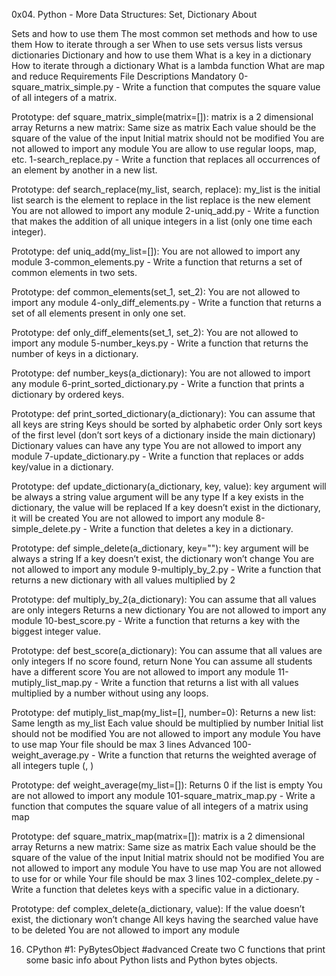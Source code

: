 0x04. Python - More Data Structures: Set, Dictionary
About



Sets and how to use them
The most common set methods and how to use them
How to iterate through a ser
When to use sets versus lists versus dictionaries
Dictionary and how to use them
What is a key in a dictionary
How to iterate through a dictionary
What is a lambda function
What are map and reduce
Requirements
File Descriptions
Mandatory
0-square_matrix_simple.py - Write a function that computes the square value of all integers of a matrix.

Prototype: def square_matrix_simple(matrix=[]):
matrix is a 2 dimensional array
Returns a new matrix:
Same size as matrix
Each value should be the square of the value of the input
Initial matrix should not be modified
You are not allowed to import any module
You are allow to use regular loops, map, etc.
1-search_replace.py - Write a function that replaces all occurrences of an element by another in a new list.

Prototype: def search_replace(my_list, search, replace):
my_list is the initial list
search is the element to replace in the list
replace is the new element
You are not allowed to import any module
2-uniq_add.py - Write a function that makes the addition of all unique integers in a list (only one time each integer).

Prototype: def uniq_add(my_list=[]):
You are not allowed to import any module
3-common_elements.py - Write a function that returns a set of common elements in two sets.

Prototype: def common_elements(set_1, set_2):
You are not allowed to import any module
4-only_diff_elements.py - Write a function that returns a set of all elements present in only one set.

Prototype: def only_diff_elements(set_1, set_2):
You are not allowed to import any module
5-number_keys.py - Write a function that returns the number of keys in a dictionary.

Prototype: def number_keys(a_dictionary):
You are not allowed to import any module
6-print_sorted_dictionary.py - Write a function that prints a dictionary by ordered keys.

Prototype: def print_sorted_dictionary(a_dictionary):
You can assume that all keys are string
Keys should be sorted by alphabetic order
Only sort keys of the first level (don’t sort keys of a dictionary inside the main dictionary)
Dictionary values can have any type
You are not allowed to import any module
7-update_dictionary.py - Write a function that replaces or adds key/value in a dictionary.

Prototype: def update_dictionary(a_dictionary, key, value):
key argument will be always a string
value argument will be any type
If a key exists in the dictionary, the value will be replaced
If a key doesn’t exist in the dictionary, it will be created
You are not allowed to import any module
8-simple_delete.py - Write a function that deletes a key in a dictionary.

Prototype: def simple_delete(a_dictionary, key=""):
key argument will be always a string
If a key doesn’t exist, the dictionary won’t change
You are not allowed to import any module
9-multiply_by_2.py - Write a function that returns a new dictionary with all values multiplied by 2

Prototype: def multiply_by_2(a_dictionary):
You can assume that all values are only integers
Returns a new dictionary
You are not allowed to import any module
10-best_score.py - Write a function that returns a key with the biggest integer value.

Prototype: def best_score(a_dictionary):
You can assume that all values are only integers
If no score found, return None
You can assume all students have a different score
You are not allowed to import any module
11-mutiply_list_map.py - Write a function that returns a list with all values multiplied by a number without using any loops.

Prototype: def mutiply_list_map(my_list=[], number=0):
Returns a new list:
Same length as my_list
Each value should be multiplied by number
Initial list should not be modified
You are not allowed to import any module
You have to use map
Your file should be max 3 lines
Advanced
100-weight_average.py - Write a function that returns the weighted average of all integers tuple (<score>, <weight>)

Prototype: def weight_average(my_list=[]):
Returns 0 if the list is empty
You are not allowed to import any module
101-square_matrix_map.py - Write a function that computes the square value of all integers of a matrix using map

Prototype: def square_matrix_map(matrix=[]):
matrix is a 2 dimensional array
Returns a new matrix:
Same size as matrix
Each value should be the square of the value of the input
Initial matrix should not be modified
You are not allowed to import any module
You have to use map
You are not allowed to use for or while
Your file should be max 3 lines
102-complex_delete.py - Write a function that deletes keys with a specific value in a dictionary.

Prototype: def complex_delete(a_dictionary, value):
If the value doesn’t exist, the dictionary won’t change
All keys having the searched value have to be deleted
You are not allowed to import any module
  
 16. CPython #1: PyBytesObject
#advanced
Create two C functions that print some basic info about Python lists and Python bytes objects.
